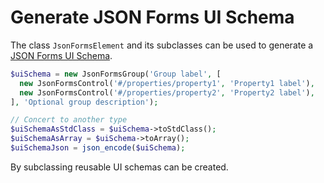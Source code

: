 # Generate JSON Forms UI Schema

The class `JsonFormsElement` and its subclasses can be used to generate a
[JSON Forms UI Schema](https://jsonforms.io/).

```php
$uiSchema = new JsonFormsGroup('Group label', [
  new JsonFormsControl('#/properties/property1', 'Property1 label'),
  new JsonFormsControl('#/properties/property2', 'Property2 label'),
], 'Optional group description');

// Concert to another type
$uiSchemaAsStdClass = $uiSchema->toStdClass();
$uiSchemaAsArray = $uiSchema->toArray();
$uiSchemaJson = json_encode($uiSchema);
```

By subclassing reusable UI schemas can be created.
